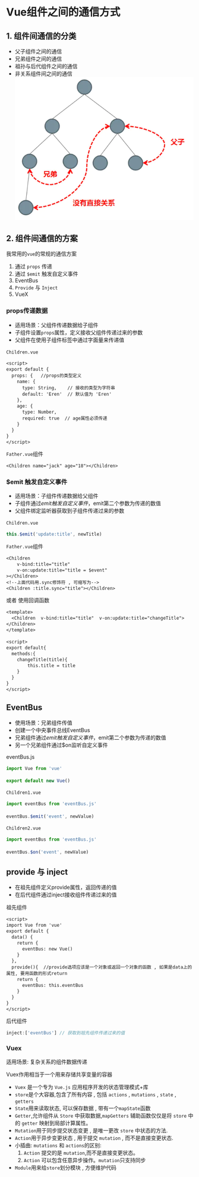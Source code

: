 # Vue组件之间的通信方式

## 1. 组件间通信的分类

* 父子组件之间的通信
* 兄弟组件之间的通信
* 祖孙与后代组件之间的通信
* 非关系组件间之间的通信
  ![图片](../.vuepress/public/images/communication.png)

## 2. 组件间通信的方案

我常用的`vue`的常规的通信方案

1. 通过 `props` 传递
2. 通过 `$emit` 触发自定义事件
3. EventBus
4. `Provide` 与 `Inject`
5. VueX

### props传递数据

* 适用场景：父组件传递数据给子组件
* 子组件设置`props`属性，定义接收父组件传递过来的参数
* 父组件在使用子组件标签中通过字面量来传递值

`Children.vue`

```vue
<script>
export default {
  props: {   //props的类型定义
    name: {
      type: String,    // 接收的类型为字符串  
      default: 'Eren'  // 默认值为 'Eren'
    },
    age: {
      type: Number,
      required: true  // age属性必须传递 
    }
  }
}
</script>
```

`Father.vue`组件

```vue
<Children name="jack" age="18"></Children>
```

### $emit 触发自定义事件

* 适用场景：子组件传递数据给父组件
* 子组件通过$emit触发自定义事件，$emit第二个参数为传递的数值
* 父组件绑定监听器获取到子组件传递过来的参数

`Children.vue`

```js
this.$emit('update:title', newTitle)
```

`Father.vue`组件

```vue
<Children
    v-bind:title="title"
    v-on:update:title="title = $event"
></Children>
<!--上面代码用.sync修饰符 , 可缩写为-->
<Children :title.sync="title"></Children>
```

或者 使用回调函数

```vue
<template>  
  <Children  v-bind:title="title"  v-on:update:title="changeTitle"></Children>
</template>  

<script>
export default{
  methods:{
    changeTitle(title){
        this.title = title
    }
  }
}
</script>  
```

## EventBus

* 使用场景：兄弟组件传值
* 创建一个中央事件总线EventBus
* 兄弟组件通过$emit触发自定义事件，$emit第二个参数为传递的数值
* 另一个兄弟组件通过$on监听自定义事件

eventBus.js

```js
import Vue from 'vue'

export default new Vue()
```

`Children1.vue`

```js
import eventBus from 'eventBus.js'

eventBus.$emit('event', newValue)
```

`Children2.vue`

```js
import eventBus from 'eventBus.js'

eventBus.$on('event', newValue)
```

## provide 与 inject

* 在祖先组件定义provide属性，返回传递的值
* 在后代组件通过inject接收组件传递过来的值

祖先组件
```vue
<script>
import Vue from 'vue'
export default {
  data() {
    return {
      eventBus: new Vue()
    }
  },
  provide(){  //provide选项应该是一个对象或返回一个对象的函数 , 如果是data上的属性, 要用函数的形式return
    return {
      eventBus: this.eventBus
    }
  }  
}
</script>
```

后代组件
```js
inject:['eventBus'] // 获取到祖先组件传递过来的值
```

### Vuex

适用场景: 复杂关系的组件数据传递

Vuex作用相当于一个用来存储共享变量的容器

* `Vuex` 是一个专为 `Vue.js` 应用程序开发的状态管理模式+库
* `store`是个大容器,包含了所有内容 , 包括 `actions` , `mutations` , `state` , `getters`
* `State`用来读取状态, 可以保存数据 , 带有一个`mapState`函数
* `Getter`,允许组件从 `Store` 中获取数据,`mapGetters` 辅助函数仅仅是将 `store` 中的 `getter` 映射到局部计算属性。
* `Mutation`用于同步提交状态变更 , 是唯一更改 `store` 中状态的方法.
* `Action`用于异步变更状态 , 用于提交 `mutation` , 而不是直接变更状态.
* 小插曲: `mutations` 和 `actions`的区别:
    1. `Action` 提交的是 `mutation`,而不是直接变更状态。
    2. `Action` 可以包含任意异步操作。`mutation`只支持同步
* `Module`用来给`store`划分模块 , 方便维护代码